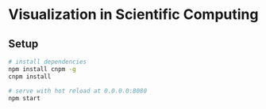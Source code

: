 # Visualization in Scientific Computing

## Setup

``` bash
# install dependencies
npm install cnpm -g
cnpm install

# serve with hot reload at 0.0.0.0:8080
npm start
```
